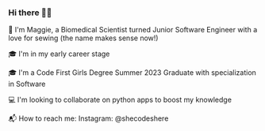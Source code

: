 ### Hi there 👋🏾

🔬 I'm Maggie, a Biomedical Scientist turned Junior Software Engineer with a love for sewing (the name makes sense now!)
>
🎓 I'm in my early career stage
>
🎓 I'm a Code First Girls Degree Summer 2023 Graduate with specialization in Software
>
💻 I'm looking to collaborate on python apps to boost my knowledge
>
📬 How to reach me: Instagram: @shecodeshere

